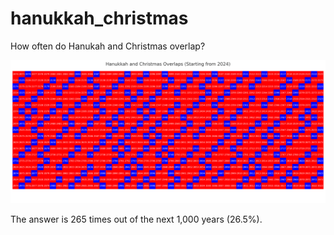 # hanukkah_christmas
How often do Hanukah and Christmas overlap?

![](https://github.com/nickmmark/hanukkah_christmas/blob/main/output%20(3).png)

The answer is 265 times out of the next 1,000 years (26.5%).

